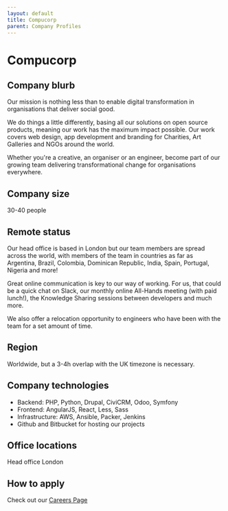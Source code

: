 ```yaml
---
layout: default
title: Compucorp 
parent: Company Profiles
---
```


# Compucorp 

## Company blurb

Our mission is nothing less than to enable digital transformation in organisations that deliver social good. 

We do things a little differently, basing all our solutions on open source products, meaning our work has the maximum impact possible. Our work covers web design, app development and branding for Charities, Art Galleries and NGOs around the world. 

Whether you're a creative, an organiser or an engineer, become part of our growing team delivering transformational change for organisations everywhere.

## Company size

30-40 people

## Remote status

Our head office is based in London but our team members are spread across the world, with members of the team  in countries as far as Argentina, Brazil, Colombia, Dominican Republic, India, Spain, Portugal, Nigeria and more! 

Great online communication is key to our way of working. For us, that could be a quick chat on Slack, our monthly online All-Hands meeting (with paid lunch!), the Knowledge Sharing sessions between developers and much more.

We also offer a relocation opportunity to engineers who have been with the team for a set amount of time.

## Region

Worldwide, but a 3-4h overlap with the UK timezone is necessary.

## Company technologies

- Backend: PHP, Python, Drupal, CiviCRM, Odoo, Symfony
- Frontend: AngularJS, React, Less, Sass
- Infrastructure: AWS, Ansible, Packer, Jenkins
- Github and Bitbucket for hosting our projects

## Office locations

Head office London

## How to apply

Check out our [Careers Page](https://careers.compuco.io/open-roles) 
